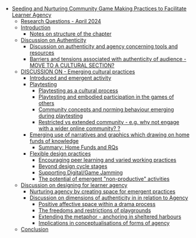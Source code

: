 -   [Seeding and Nurturing Community Game Making Practices to Facilitate
    Learner
    Agency](#seeding-and-nurturing-community-game-making-practices-to-facilitate-learner-agency)
    -   [Research Questions - April
        2024](#research-questions---april-2024)
    -   [Introduction](#introduction)
        -   [Notes on structure of the
            chapter](#notes-on-structure-of-the-chapter)
    -   [Discussion on Authenticity](#discussion-on-authenticity)
        -   [Discussion on authenticity and agency concerning tools and
            resources](#discussion-on-authenticity-and-agency-concerning-tools-and-resources)
        -   [Barriers and tensions associated with authenticity of
            audience - MOVE TO A CULTURAL
            SECTION?](#barriers-and-tensions-associated-with-authenticity-of-audience---move-to-a-cultural-section)
    -   [DISCUSSION ON - Emerging cultural
        practices](#discussion-on---emerging-cultural-practices)
        -   [Introduced and emergent
            activity](#introduced-and-emergent-activity)
        -   [Playtesting](#playtesting)
            -   [Playtesting as a cultural
                process](#playtesting-as-a-cultural-process)
            -   [Playtesting and embodied participation in the games of
                others](#playtesting-and-embodied-participation-in-the-games-of-others)
            -   [Community concepts and norming behaviour emerging
                during
                playtesting](#community-concepts-and-norming-behaviour-emerging-during-playtesting)
            -   [Restricted vs extended community - e.g. why not engage
                with a wider online community?
                ?](#restricted-vs-extended-community---e.g.-why-not-engage-with-a-wider-online-community)
        -   [Emerging use of narratives and graphics which drawing on
            home funds of
            knowledge](#emerging-use-of-narratives-and-graphics-which-drawing-on-home-funds-of-knowledge)
            -   [Summary: Home Funds and
                RQs](#summary-home-funds-and-rqs)
        -   [Flexible design practices](#flexible-design-practices)
            -   [Encouraging peer learning and varied working
                practices](#encouraging-peer-learning-and-varied-working-practices)
            -   [Beyond design cycle
                stages](#beyond-design-cycle-stages)
            -   [Supporting Digital/Game
                Jamming](#supporting-digitalgame-jamming)
            -   [The potential of emergent "non-productive"
                activities](#the-potential-of-emergent-non-productive-activities)
    -   [Discussion on designing for learner
        agency](#discussion-on-designing-for-learner-agency)
        -   [Nurturing agency by creating space for emergent
            practices](#nurturing-agency-by-creating-space-for-emergent-practices)
        -   [Discussion on dimensions of authenticity in in relation to
            Agency](#discussion-on-dimensions-of-authenticity-in-in-relation-to-agency)
            -   [Positive affective space within a drama
                process](#positive-affective-space-within-a-drama-process)
            -   [The freedoms and restrictions of
                playgrounds](#the-freedoms-and-restrictions-of-playgrounds)
            -   [Extending the metaphor - anchoring in sheltered
                harbours](#extending-the-metaphor---anchoring-in-sheltered-harbours)
            -   [Implications in conceptualisations of forms of
                agency](#implications-in-conceptualisations-of-forms-of-agency)
    -   [Conclusion](#conclusion)
